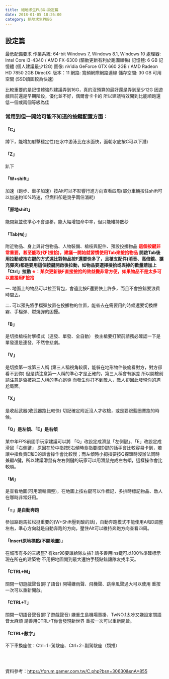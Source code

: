 ```yaml
---
title: 絕地求生PUBG-設定篇
date: 2018-01-05 18:26:00
category: 絕地求生PUBG
---
```

## 設定篇

最低配備要求
作業系統: 64-bit Windows 7, Windows 8.1, Windows 10 
        處理器: Intel Core i3-4340 / AMD FX-6300 (驅動更新有利於跑圖順暢) 
        記憶體: 6 GB 記憶體          (個人建議最少12G) 
        圖像: nVidia GeForce GTX 660 2GB / AMD Radeon HD 7850 2GB 
        DirectX: 版本：11 
        網路: 寬頻網際網路連線 
        儲存空間: 30 GB 可用空間        (SSD讀圖較為快速)


比較重要的是記憶體強烈建議弄到16G，真的沒預算的最好還是弄到至少12G
因遊戲目前還是早期階段，優化並不好，偶爾會卡卡的
所以建議特效開到比能順跑還低一個或兩個等級為佳


### 常用到但一開始可能不知道的按鍵配置方面：

#### 「C」

蹲下，能增加射擊穩定性(在水中游泳比在水面快，面朝水底按C可以下潛)

#### 「Z」

趴下

#### 「W+shift」

加速（跑步、車子加速）按Alt可以不影響行進方向查看四周(部分車輛按住shift可以加速約10%時速，但燃料卻是幾乎兩倍消耗)

#### 「原地shift」

能閉氣並使準心不會漂移，能大幅增加命中率，但只能維持數秒

#### 「Tab(↹)」

附近物品、身上與背包物品、人物裝備、槍枝與配件、預設投擲物品
<b><font color=red>這個按鍵非常重要，甚至能取代F(撿拾)，建議一開始就習慣使用Tab來撿拾物品</font></b>
<b>開啟Tab後用拉動或按右鍵的方式遠比對物品按F還要快多了，且槍支配件(消音、高倍鏡、擴充彈夾)都是要用這個按鍵開啟後拉動，如物品要選擇撿拾或丟掉的數量請加上「Ctrl」拉動</b>
<b><font color=red>※：某次更新後F直接撿拾的效益變非常方便，如果物品不是太多可以直接用F撿拾</font></b>

一. 地面上的物品可以拉至背包，會遠比按F還要快上許多，而且不會撿錯要浪費時間丟。

二. 可以預先將手榴彈放置在投擲物的位置，能省去在需要用的時候還要切換煙霧、手榴彈、燃燒彈的困擾。

#### 「B」

是切換槍枝射擊模式（連發、單發、全自動）
換主槍要打架前請務必確認一下是單發還是連發，不然會悲劇。

#### 「V」

是切換第一或第三人稱
(第三人稱視角較廣，能躲在地形物件後偷看對方，對方卻看不到你)
但是請注意第一人稱的準心才是正確的，第三人稱會有誤差
所以開槍前請注意是否被第三人稱的準心誤導
而發生你打不到敵人，敵人卻因此發現你的尷尬局面。

#### 「X」

是收起武器(收武器跑比較快)
切記確定附近沒人才收槍，或是要跟藍圈賽跑的時候。

#### 「Q」是左傾、「E」是右傾

某中年FPS前國手玩家建議可以將
「Q」改設定成滑鼠「左側鍵」、「E」改設定成滑鼠「右側鍵」
原因在於中指按E右傾時食指要控D鍵的話手會比較容易卡到，若讓中指負責E和D的話會操作會比較慢；而左傾時小拇指要按Q探頭時沒辦法同時兼顧A鍵，所以建議滑鼠有左右側鍵的玩家可以用滑鼠完成左右傾，這樣操作會比較順。

#### 「M」

是查看地圖(可用滾輪調整)，在地圖上按右鍵可以作標記，多排時標記物品、敵人在哪時非常好用。

#### 「=」是自動奔跑

參加路跑馬拉松挺重要的(W+Shift壓到酸的話)，自動奔跑模式不能使用A和D調整左右，準心方向就是自動奔跑的方向，壓住Alt可以維持奔跑方向查看四周。


#### 「Insert原地標點(不開地圖)」

在城市有多的三級盔? 有kar98要讓給隊友撿?
請多善用Ins鍵可以100%準確標示現在所在的建築物
不用把地圖開到最大還怕手殘點錯讓隊友找半天。

#### 「CTRL+M」

關閉一切遊戲聲音(除了語音)
開場嫌雨聲、飛機聲、跳傘風聲過大可以使用
重按一次可以重新開啟。

#### 「CTRL+T」

關閉一切語音聲音(除了遊戲聲音)
嫌重生島機場賣掛、TwNO.1太吵又嫌設定關語音太麻煩
請善用CTRL+T你會發現新世界
重按一次可以重新開啟。

#### 「CTRL+數字」

不下車換座位：Ctrl+1=駕駛座、Ctrl+2=副駕駛座（類推）






<br>
<br>



資料參考：https://forum.gamer.com.tw/C.php?bsn=30630&snA=855